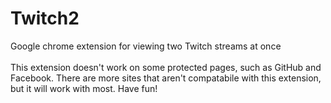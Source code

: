 # Twitch2
Google chrome extension for viewing two Twitch streams at once
<br/><br/>
This extension doesn't work on some protected pages, such as GitHub and Facebook. There are more sites that aren't compatabile with this extension, but it will work with most. Have fun!
